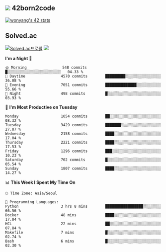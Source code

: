 
## <img src="https://img.shields.io/badge/-000000?style=flat&logo=42&logoColor=white"> 42born2code
<!--[![wonyang's 42 stats](https://badge42.vercel.app/api/v2/cl5nhe5b6007809kydha7ht42/stats?cursusId=21&coalitionId=88)](https://profile.intra.42.fr/users/wonyang)-->

[![wonyang's 42 stats](https://badge.mediaplus.ma/starryblue/wonyang?1337Badge=off&UM6P=off)](https://github.com/oakoudad/badge42)

## Solved.ac
[![Solved.ac프로필](http://mazassumnida.wtf/api/v2/generate_badge?boj=bennyws)](https://solved.ac/bennyws)
<a href="https://solved.ac/bennyws"><img src="http://mazandi.herokuapp.com/api?handle=bennyws&theme=cold"/></a>

<!--START_SECTION:waka-->
**I'm a Night 🦉** 

```text
🌞 Morning                548 commits         █░░░░░░░░░░░░░░░░░░░░░░░░   04.33 % 
🌆 Daytime                4570 commits        █████████░░░░░░░░░░░░░░░░   36.08 % 
🌃 Evening                7051 commits        ██████████████░░░░░░░░░░░   55.66 % 
🌙 Night                  498 commits         █░░░░░░░░░░░░░░░░░░░░░░░░   03.93 % 
```
📅 **I'm Most Productive on Tuesday** 

```text
Monday                   1054 commits        ██░░░░░░░░░░░░░░░░░░░░░░░   08.32 % 
Tuesday                  3429 commits        ███████░░░░░░░░░░░░░░░░░░   27.07 % 
Wednesday                2158 commits        ████░░░░░░░░░░░░░░░░░░░░░   17.04 % 
Thursday                 2221 commits        ████░░░░░░░░░░░░░░░░░░░░░   17.53 % 
Friday                   1296 commits        ███░░░░░░░░░░░░░░░░░░░░░░   10.23 % 
Saturday                 702 commits         █░░░░░░░░░░░░░░░░░░░░░░░░   05.54 % 
Sunday                   1807 commits        ████░░░░░░░░░░░░░░░░░░░░░   14.27 % 
```


📊 **This Week I Spent My Time On** 

```text
🕑︎ Time Zone: Asia/Seoul

💬 Programming Languages: 
Python                   3 hrs 8 mins        █████████████████░░░░░░░░   66.56 % 
Docker                   48 mins             ████░░░░░░░░░░░░░░░░░░░░░   17.04 % 
HCL                      22 mins             ██░░░░░░░░░░░░░░░░░░░░░░░   07.84 % 
Makefile                 7 mins              █░░░░░░░░░░░░░░░░░░░░░░░░   02.74 % 
Bash                     6 mins              █░░░░░░░░░░░░░░░░░░░░░░░░   02.30 % 
```


<!--END_SECTION:waka-->
